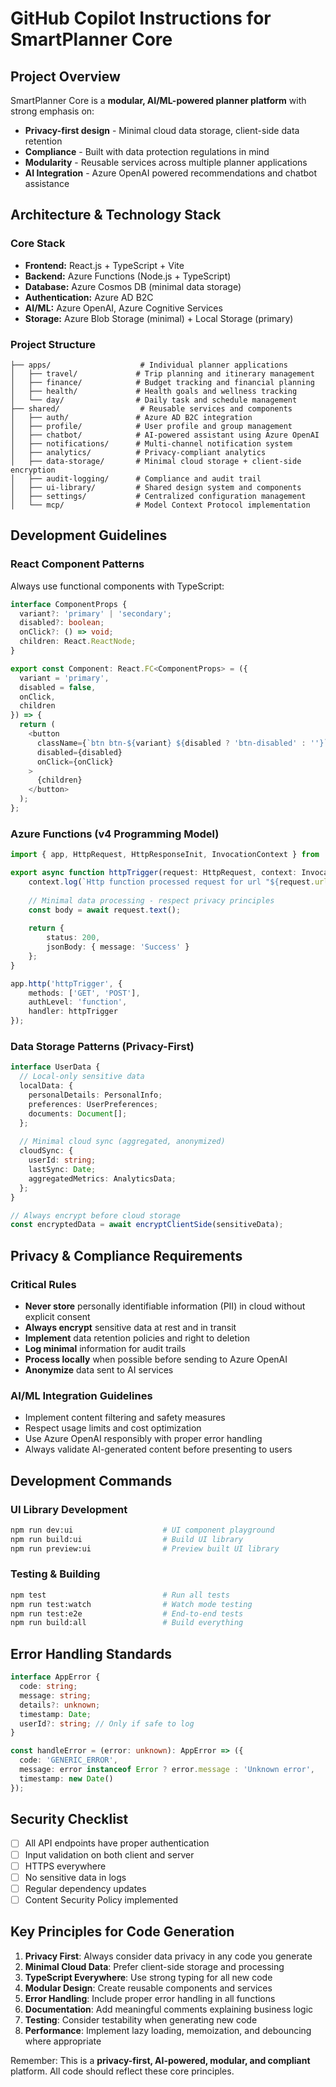 # GitHub Copilot Instructions for SmartPlanner Core

## Project Overview

SmartPlanner Core is a **modular, AI/ML-powered planner platform** with strong emphasis on:
- **Privacy-first design** - Minimal cloud data storage, client-side data retention
- **Compliance** - Built with data protection regulations in mind  
- **Modularity** - Reusable services across multiple planner applications
- **AI Integration** - Azure OpenAI powered recommendations and chatbot assistance

## Architecture & Technology Stack

### Core Stack
- **Frontend:** React.js + TypeScript + Vite
- **Backend:** Azure Functions (Node.js + TypeScript)
- **Database:** Azure Cosmos DB (minimal data storage)
- **Authentication:** Azure AD B2C
- **AI/ML:** Azure OpenAI, Azure Cognitive Services
- **Storage:** Azure Blob Storage (minimal) + Local Storage (primary)

### Project Structure
```
├── apps/                    # Individual planner applications
│   ├── travel/             # Trip planning and itinerary management
│   ├── finance/            # Budget tracking and financial planning
│   ├── health/             # Health goals and wellness tracking
│   └── day/                # Daily task and schedule management
├── shared/                  # Reusable services and components
│   ├── auth/               # Azure AD B2C integration
│   ├── profile/            # User profile and group management
│   ├── chatbot/            # AI-powered assistant using Azure OpenAI
│   ├── notifications/      # Multi-channel notification system
│   ├── analytics/          # Privacy-compliant analytics
│   ├── data-storage/       # Minimal cloud storage + client-side encryption
│   ├── audit-logging/      # Compliance and audit trail
│   ├── ui-library/         # Shared design system and components
│   ├── settings/           # Centralized configuration management
│   └── mcp/                # Model Context Protocol implementation
```

## Development Guidelines

### React Component Patterns
Always use functional components with TypeScript:

```typescript
interface ComponentProps {
  variant?: 'primary' | 'secondary';
  disabled?: boolean;
  onClick?: () => void;
  children: React.ReactNode;
}

export const Component: React.FC<ComponentProps> = ({ 
  variant = 'primary', 
  disabled = false, 
  onClick, 
  children 
}) => {
  return (
    <button 
      className={`btn btn-${variant} ${disabled ? 'btn-disabled' : ''}`}
      disabled={disabled}
      onClick={onClick}
    >
      {children}
    </button>
  );
};
```

### Azure Functions (v4 Programming Model)
```typescript
import { app, HttpRequest, HttpResponseInit, InvocationContext } from '@azure/functions';

export async function httpTrigger(request: HttpRequest, context: InvocationContext): Promise<HttpResponseInit> {
    context.log(`Http function processed request for url "${request.url}"`);
    
    // Minimal data processing - respect privacy principles
    const body = await request.text();
    
    return { 
        status: 200,
        jsonBody: { message: 'Success' }
    };
}

app.http('httpTrigger', {
    methods: ['GET', 'POST'],
    authLevel: 'function',
    handler: httpTrigger
});
```

### Data Storage Patterns (Privacy-First)
```typescript
interface UserData {
  // Local-only sensitive data
  localData: {
    personalDetails: PersonalInfo;
    preferences: UserPreferences;
    documents: Document[];
  };
  
  // Minimal cloud sync (aggregated, anonymized)
  cloudSync: {
    userId: string;
    lastSync: Date;
    aggregatedMetrics: AnalyticsData;
  };
}

// Always encrypt before cloud storage
const encryptedData = await encryptClientSide(sensitiveData);
```

## Privacy & Compliance Requirements

### Critical Rules
- **Never store** personally identifiable information (PII) in cloud without explicit consent
- **Always encrypt** sensitive data at rest and in transit
- **Implement** data retention policies and right to deletion
- **Log minimal** information for audit trails
- **Process locally** when possible before sending to Azure OpenAI
- **Anonymize** data sent to AI services

### AI/ML Integration Guidelines
- Implement content filtering and safety measures
- Respect usage limits and cost optimization
- Use Azure OpenAI responsibly with proper error handling
- Always validate AI-generated content before presenting to users

## Development Commands

### UI Library Development
```bash
npm run dev:ui                    # UI component playground
npm run build:ui                  # Build UI library
npm run preview:ui                # Preview built UI library
```

### Testing & Building
```bash
npm test                          # Run all tests
npm run test:watch                # Watch mode testing
npm run test:e2e                  # End-to-end tests
npm run build:all                 # Build everything
```

## Error Handling Standards
```typescript
interface AppError {
  code: string;
  message: string;
  details?: unknown;
  timestamp: Date;
  userId?: string; // Only if safe to log
}

const handleError = (error: unknown): AppError => ({
  code: 'GENERIC_ERROR',
  message: error instanceof Error ? error.message : 'Unknown error',
  timestamp: new Date()
});
```

## Security Checklist
- [ ] All API endpoints have proper authentication
- [ ] Input validation on both client and server
- [ ] HTTPS everywhere
- [ ] No sensitive data in logs
- [ ] Regular dependency updates
- [ ] Content Security Policy implemented

## Key Principles for Code Generation

1. **Privacy First**: Always consider data privacy in any code you generate
2. **Minimal Cloud Data**: Prefer client-side storage and processing
3. **TypeScript Everywhere**: Use strong typing for all new code
4. **Modular Design**: Create reusable components and services
5. **Error Handling**: Include proper error handling in all functions
6. **Documentation**: Add meaningful comments explaining business logic
7. **Testing**: Consider testability when generating new code
8. **Performance**: Implement lazy loading, memoization, and debouncing where appropriate

Remember: This is a **privacy-first, AI-powered, modular, and compliant** platform. All code should reflect these core principles.